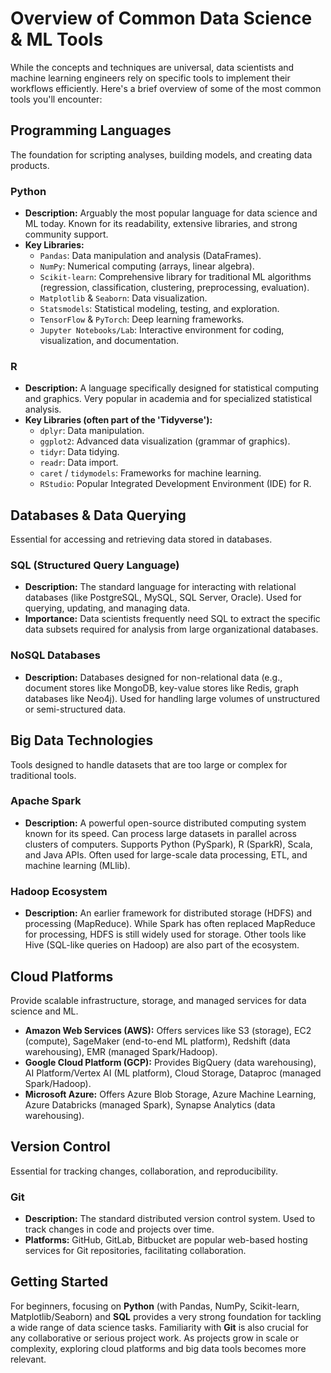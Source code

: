 # Overview of Common Data Science & ML Tools

While the concepts and techniques are universal, data scientists and machine learning engineers rely on specific tools to implement their workflows efficiently. Here's a brief overview of some of the most common tools you'll encounter:

## Programming Languages

The foundation for scripting analyses, building models, and creating data products.

### Python
*   **Description:** Arguably the most popular language for data science and ML today. Known for its readability, extensive libraries, and strong community support.
*   **Key Libraries:**
    *   `Pandas`: Data manipulation and analysis (DataFrames).
    *   `NumPy`: Numerical computing (arrays, linear algebra).
    *   `Scikit-learn`: Comprehensive library for traditional ML algorithms (regression, classification, clustering, preprocessing, evaluation).
    *   `Matplotlib` & `Seaborn`: Data visualization.
    *   `Statsmodels`: Statistical modeling, testing, and exploration.
    *   `TensorFlow` & `PyTorch`: Deep learning frameworks.
    *   `Jupyter Notebooks/Lab`: Interactive environment for coding, visualization, and documentation.

### R
*   **Description:** A language specifically designed for statistical computing and graphics. Very popular in academia and for specialized statistical analysis.
*   **Key Libraries (often part of the 'Tidyverse'):**
    *   `dplyr`: Data manipulation.
    *   `ggplot2`: Advanced data visualization (grammar of graphics).
    *   `tidyr`: Data tidying.
    *   `readr`: Data import.
    *   `caret` / `tidymodels`: Frameworks for machine learning.
    *   `RStudio`: Popular Integrated Development Environment (IDE) for R.

## Databases & Data Querying

Essential for accessing and retrieving data stored in databases.

### SQL (Structured Query Language)
*   **Description:** The standard language for interacting with relational databases (like PostgreSQL, MySQL, SQL Server, Oracle). Used for querying, updating, and managing data.
*   **Importance:** Data scientists frequently need SQL to extract the specific data subsets required for analysis from large organizational databases.

### NoSQL Databases
*   **Description:** Databases designed for non-relational data (e.g., document stores like MongoDB, key-value stores like Redis, graph databases like Neo4j). Used for handling large volumes of unstructured or semi-structured data.

## Big Data Technologies

Tools designed to handle datasets that are too large or complex for traditional tools.

### Apache Spark
*   **Description:** A powerful open-source distributed computing system known for its speed. Can process large datasets in parallel across clusters of computers. Supports Python (PySpark), R (SparkR), Scala, and Java APIs. Often used for large-scale data processing, ETL, and machine learning (MLlib).

### Hadoop Ecosystem
*   **Description:** An earlier framework for distributed storage (HDFS) and processing (MapReduce). While Spark has often replaced MapReduce for processing, HDFS is still widely used for storage. Other tools like Hive (SQL-like queries on Hadoop) are also part of the ecosystem.

## Cloud Platforms

Provide scalable infrastructure, storage, and managed services for data science and ML.

*   **Amazon Web Services (AWS):** Offers services like S3 (storage), EC2 (compute), SageMaker (end-to-end ML platform), Redshift (data warehousing), EMR (managed Spark/Hadoop).
*   **Google Cloud Platform (GCP):** Provides BigQuery (data warehousing), AI Platform/Vertex AI (ML platform), Cloud Storage, Dataproc (managed Spark/Hadoop).
*   **Microsoft Azure:** Offers Azure Blob Storage, Azure Machine Learning, Azure Databricks (managed Spark), Synapse Analytics (data warehousing).

## Version Control

Essential for tracking changes, collaboration, and reproducibility.

### Git
*   **Description:** The standard distributed version control system. Used to track changes in code and projects over time.
*   **Platforms:** GitHub, GitLab, Bitbucket are popular web-based hosting services for Git repositories, facilitating collaboration.

## Getting Started

For beginners, focusing on **Python** (with Pandas, NumPy, Scikit-learn, Matplotlib/Seaborn) and **SQL** provides a very strong foundation for tackling a wide range of data science tasks. Familiarity with **Git** is also crucial for any collaborative or serious project work. As projects grow in scale or complexity, exploring cloud platforms and big data tools becomes more relevant.